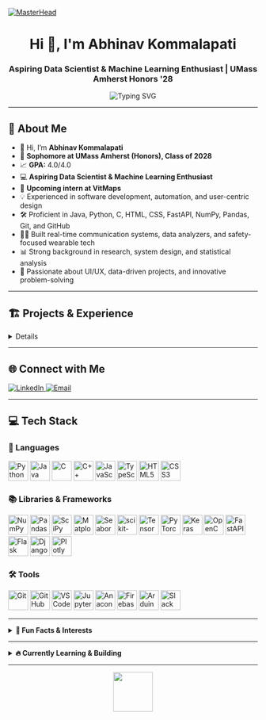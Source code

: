 [![MasterHead](https://user-images.githubusercontent.com/74038190/225813708-98b745f2-7d22-48cf-9150-083f1b00d6c9.gif)](https://github.com/abhinav-kommalapati)

<h1 align="center">Hi 👋, I'm Abhinav Kommalapati</h1>
<h3 align="center">Aspiring Data Scientist & Machine Learning Enthusiast | UMass Amherst Honors '28</h3>

<p align="center">
  <img src="https://readme-typing-svg.demolab.com?font=Fira+Code&size=22&pause=1000&center=true&vCenter=true&width=435&lines=Building+data-driven+solutions;Lover+of+automation+%26+UI%2FUX;Always+curious+and+learning+%F0%9F%92%A1" alt="Typing SVG" />
</p>

---

## 💫 About Me

- 👋 Hi, I’m **Abhinav Kommalapati**
- 🏫 **Sophomore at UMass Amherst (Honors), Class of 2028**
- 📈 **GPA:** 4.0/4.0
- 💻 **Aspiring Data Scientist & Machine Learning Enthusiast**
- 🌟 **Upcoming intern at VitMaps**
- 💡 Experienced in software development, automation, and user-centric design
- 🛠️ Proficient in Java, Python, C, HTML, CSS, FastAPI, NumPy, Pandas, Git, and GitHub
- 👨‍💻 Built real-time communication systems, data analyzers, and safety-focused wearable tech
- 📊 Strong background in research, system design, and statistical analysis
- 🎨 Passionate about UI/UX, data-driven projects, and innovative problem-solving

---

## 🏗️ Projects & Experience

<details>
  
🔹 Software & AI Engineer Intern – Vitamap Software Solutions
🗓️ Jun 2025 – Present · Bengaluru, India · On-site

Automated CloudTrac web application testing using Selenium WebDriver, reducing manual login and navigation time by 75%.

Achieved 100% test execution success rate.

🔹 E-Board Member – CICSoft
🗓️ May 2025 – Present · Amherst, MA

Supporting club operations, student learning initiatives, and organizing technical events for the community.

🔹 Machine Learning Engineer – UMass Amherst Data Science Club
🗓️ Mar 2025 – May 2025 · Amherst, MA

Built a binary image classifier using Keras (TensorFlow backend) on masked and unmasked face datasets.

Achieved 97%+ training accuracy using Conv2D, MaxPooling2D, Flatten, Dense layers.

Preprocessed data with ImageDataGenerator (rescaling, zoom, flip) to prevent overfitting.

Implemented OpenCV live webcam detection with bounding boxes and real-time mask status.

🔹 Software Engineer Intern – Besant Technologies
🗓️ Jun 2024 – Aug 2024 · Bengaluru, India · On-site

Developed a modular Python-based input validation system for 6+ data types, reducing invalid input by ~85%.

Implemented regex-based validation and file handling restrictions, blocking 100+ malformed file attempts weekly.

Automated checks across 3 internal tools, decreasing manual review time by 40%.

Integrated module into backend systems used by 5+ teams, ensuring standardized data integrity.

🔹 Research Intern – Incognito Blueprints
🗓️ May 2024 – Jul 2024 · New Jersey, USA · Remote

Designed backend using Python + SQL for geolocation and data capture across 300+ test users.

Analyzed survey data from 150+ participants using Pandas and SciPy.

Co-authored a ~5,000-word research paper, drafting over 60% of the content (Abstract, Intro, Results, Conclusion).

Applied secure storage practices, increasing user trust by ~30% (survey-based).

Reviewed and revised 20+ logical/structural issues pre-submission.

🔹 UI/UX Intern – Infinity Cars Pvt Ltd
🗓️ Aug 2023 – Oct 2023 · Mumbai, India · Hybrid

Redesigned and prototyped the test-drive booking flow using user research, wireframing, and Figma.

Conducted 10+ user interviews & usability tests; improved task success rate to 80%.

Created mid and high-fidelity prototypes, reducing booking time by 30% and clicks by 20%.

Delivered final UX case study with clickable prototype and presentation slides, earning a UX Design Certificate.

</details>

---

## 🌐 Connect with Me

<p>
  <a href="https://linkedin.com/in/abhinav-kommalapati">
    <img src="https://img.shields.io/badge/LinkedIn-%230077B5.svg?logo=linkedin&logoColor=white" alt="LinkedIn"/>
  </a>
  <a href="mailto:akommalapati@umass.edu">
    <img src="https://img.shields.io/badge/Email-D14836?logo=gmail&logoColor=white" alt="Email"/>
  </a>
</p>

---

## 💻 Tech Stack

### 📝 Languages
<p align="left">
  <img src="https://cdn.jsdelivr.net/gh/devicons/devicon/icons/python/python-original.svg" alt="Python" width="40" height="40"/>
  <img src="https://cdn.jsdelivr.net/gh/devicons/devicon/icons/java/java-original.svg" alt="Java" width="40" height="40"/>
  <img src="https://cdn.jsdelivr.net/gh/devicons/devicon/icons/c/c-original.svg" alt="C" width="40" height="40"/>
  <img src="https://cdn.jsdelivr.net/gh/devicons/devicon/icons/cpp/cpp-original.svg" alt="C++" width="40" height="40"/>
  <img src="https://cdn.jsdelivr.net/gh/devicons/devicon/icons/javascript/javascript-original.svg" alt="JavaScript" width="40" height="40"/>
  <img src="https://cdn.jsdelivr.net/gh/devicons/devicon/icons/typescript/typescript-original.svg" alt="TypeScript" width="40" height="40"/>
  <img src="https://cdn.jsdelivr.net/gh/devicons/devicon/icons/html5/html5-original.svg" alt="HTML5" width="40" height="40"/>
  <img src="https://cdn.jsdelivr.net/gh/devicons/devicon/icons/css3/css3-original.svg" alt="CSS3" width="40" height="40"/>
</p>

### 📚 Libraries & Frameworks
<p align="left">
  <img src="https://cdn.jsdelivr.net/gh/devicons/devicon/icons/numpy/numpy-original.svg" alt="NumPy" width="40" height="40"/>
  <img src="https://cdn.jsdelivr.net/gh/devicons/devicon/icons/pandas/pandas-original.svg" alt="Pandas" width="40" height="40"/>
  <img src="https://cdn.jsdelivr.net/gh/devicons/devicon/icons/scipy/scipy-original.svg" alt="SciPy" width="40" height="40"/>
  <img src="https://cdn.jsdelivr.net/gh/devicons/devicon/icons/matplotlib/matplotlib-original.svg" alt="Matplotlib" width="40" height="40"/>
  <img src="https://cdn.jsdelivr.net/gh/devicons/devicon/icons/seaborn/seaborn-original.svg" alt="Seaborn" width="40" height="40"/>
  <img src="https://cdn.jsdelivr.net/gh/devicons/devicon/icons/scikit-learn/scikit-learn-original.svg" alt="scikit-learn" width="40" height="40"/>
  <img src="https://cdn.jsdelivr.net/gh/devicons/devicon/icons/tensorflow/tensorflow-original.svg" alt="TensorFlow" width="40" height="40"/>
  <img src="https://cdn.jsdelivr.net/gh/devicons/devicon/icons/pytorch/pytorch-original.svg" alt="PyTorch" width="40" height="40"/>
  <img src="https://cdn.jsdelivr.net/gh/devicons/devicon/icons/keras/keras-original.svg" alt="Keras" width="40" height="40"/>
  <img src="https://cdn.jsdelivr.net/gh/devicons/devicon/icons/opencv/opencv-original.svg" alt="OpenCV" width="40" height="40"/>
  <img src="https://cdn.jsdelivr.net/gh/devicons/devicon/icons/fastapi/fastapi-original.svg" alt="FastAPI" width="40" height="40"/>
  <img src="https://cdn.jsdelivr.net/gh/devicons/devicon/icons/flask/flask-original.svg" alt="Flask" width="40" height="40"/>
  <img src="https://cdn.jsdelivr.net/gh/devicons/devicon/icons/django/django-plain.svg" alt="Django" width="40" height="40"/>
  <img src="https://cdn.jsdelivr.net/gh/devicons/devicon/icons/plotly/plotly-original.svg" alt="Plotly" width="40" height="40"/>
</p>

### 🛠️ Tools
<p align="left">
  <img src="https://cdn.jsdelivr.net/gh/devicons/devicon/icons/git/git-original.svg" alt="Git" width="40" height="40"/>
  <img src="https://cdn.jsdelivr.net/gh/devicons/devicon/icons/github/github-original.svg" alt="GitHub" width="40" height="40"/>
  <img src="https://cdn.jsdelivr.net/gh/devicons/devicon/icons/vscode/vscode-original.svg" alt="VS Code" width="40" height="40"/>
  <img src="https://cdn.jsdelivr.net/gh/devicons/devicon/icons/jupyter/jupyter-original.svg" alt="Jupyter" width="40" height="40"/>
  <img src="https://cdn.jsdelivr.net/gh/devicons/devicon/icons/anaconda/anaconda-original.svg" alt="Anaconda" width="40" height="40"/>
  <img src="https://cdn.jsdelivr.net/gh/devicons/devicon/icons/firebase/firebase-plain.svg" alt="Firebase" width="40" height="40"/>
  <img src="https://cdn.jsdelivr.net/gh/devicons/devicon/icons/arduino/arduino-original.svg" alt="Arduino" width="40" height="40"/>
  <img src="https://cdn.jsdelivr.net/gh/devicons/devicon/icons/slack/slack-original.svg" alt="Slack" width="40" height="40"/>
</p>


---


<details>
  <summary><b>🚀 Fun Facts & Interests</b></summary>
  
  - 🎵 I love exploring new music genres and playing drums.
  - 🌄 Hiking and nature photography keep me inspired.
  - 🧩 Always up for a good logic puzzle or chess match.
  - 🌐 Actively seeking opportunities to collaborate on open-source ML and data projects!
</details>

---


<details>
  <summary><b>🔥 Currently Learning & Building</b></summary>
  <br>
  <ul>
    <li>
      🤖 Deep Learning with PyTorch <img src="https://media.giphy.com/media/2A75RyXVzzSI2bx4Gj/giphy.gif" width="20"/>
    </li>
    <li>
      🚀 Building an AI-powered web app (React + FastAPI)
    </li>
    <li>
      📚 Reading: "Hands-On Machine Learning with Scikit-Learn, Keras, and TensorFlow"
    </li>
    <li>
      🏆 Practicing on Kaggle & LeetCode
    </li>
  </ul>
</details>

---

<p align="center">
  <img src="https://media.giphy.com/media/jpVnC65DmYeyRL4LHS/giphy.gif" width="80"/>
</p>

